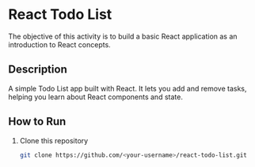 # React Todo List

The objective of this activity is to build a basic React application as an introduction to React concepts.

## Description

A simple Todo List app built with React. It lets you add and remove tasks, helping you learn about React components and state.

## How to Run

1. Clone this repository
   ```bash
   git clone https://github.com/<your-username>/react-todo-list.git
   ```
